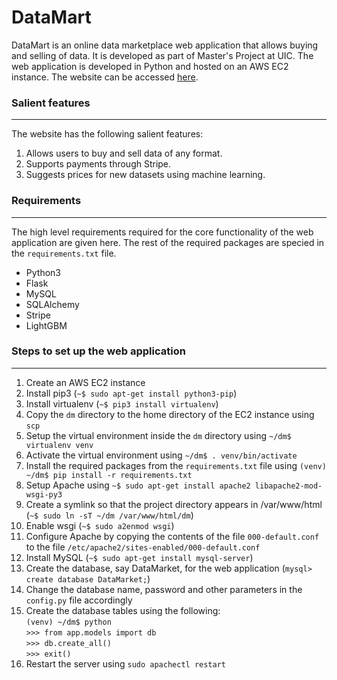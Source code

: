 # DataMart

DataMart is an online data marketplace web application that allows buying and selling of data. It is developed as part of Master's Project at UIC. The web application is developed in Python and hosted on an AWS EC2 instance. The website can be accessed [here](http://ec2-3-16-246-166.us-east-2.compute.amazonaws.com).

### Salient features
----
The website has the following salient features:  
1. Allows users to buy and sell data of any format.
2. Supports payments through Stripe.
3. Suggests prices for new datasets using machine learning.

### Requirements
----
The high level requirements required for the core functionality of the web application are given here. The rest of the required packages are specied in the `requirements.txt` file.

- Python3
- Flask
- MySQL
- SQLAlchemy
- Stripe
- LightGBM

### Steps to set up the web application
----
1. Create an AWS EC2 instance
2. Install pip3 (`~$ sudo apt-get install python3-pip`)
3. Install virtualenv (`~$ pip3 install virtualenv`)
4. Copy the `dm` directory to the home directory of the EC2 instance using `scp`
5. Setup the virtual environment inside the `dm` directory using `~/dm$ virtualenv venv`
6. Activate the virtual environment using `~/dm$ . venv/bin/activate` 
7. Install the required packages from the `requirements.txt` file using `(venv) ~/dm$ pip install -r requirements.txt`
8. Setup Apache using `~$ sudo apt-get install apache2 libapache2-mod-wsgi-py3`
9. Create a symlink so that the project directory appears in /var/www/html (`~$ sudo ln -sT ~/dm /var/www/html/dm`)
10. Enable wsgi (`~$ sudo a2enmod wsgi`)
11. Configure Apache by copying the contents of the file `000-default.conf` to the file `/etc/apache2/sites-enabled/000-default.conf`
12. Install MySQL (`~$ sudo apt-get install mysql-server`)
13. Create the database, say DataMarket, for the web application (`mysql> create database DataMarket;`)
14. Change the database name, password and other parameters in the `config.py` file accordingly
15. Create the database tables using the following:  
    `(venv) ~/dm$ python`  
    `>>> from app.models import db`  
    `>>> db.create_all()`  
    `>>> exit()`
16. Restart the server using `sudo apachectl restart`
